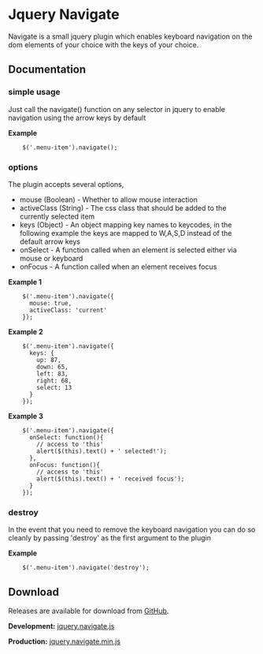 # Jquery Navigate

Navigate is a small jquery plugin which enables keyboard navigation on the dom elements of your choice with the keys of your choice.


## Documentation

### simple usage

Just call the navigate() function on any selector in jquery to enable navigation using the arrow keys by default


__Example__

        $('.menu-item').navigate();


### options

The plugin accepts several options,

* mouse (Boolean) - Whether to allow mouse interaction
* activeClass (String) - The css class that should be added to the currently selected item
* keys (Object) - An object mapping key names to keycodes, in the following example the keys are mapped to W,A,S,D instead of the default arrow keys
* onSelect - A function called when an element is selected either via mouse or keyboard
* onFocus - A function called when an element receives focus

__Example 1__

        $('.menu-item').navigate({
          mouse: true,
          activeClass: 'current'
        });


__Example 2__

        $('.menu-item').navigate({
          keys: {
            up: 87,
            down: 65,
            left: 83,
            right: 68,
            select: 13
          }
        });
        

__Example 3__

        $('.menu-item').navigate({
          onSelect: function(){
            // access to 'this'
            alert($(this).text() + ' selected!');
          },
          onFocus: function(){
            // access to 'this'
            alert($(this).text() + ' received focus');
          }
        });


### destroy

In the event that you need to remove the keyboard navigation you can do so cleanly by passing 'destroy' as the first argument to the plugin


__Example__

        $('.menu-item').navigate('destroy');


## Download

Releases are available for download from
[GitHub](http://github.com/tommoor/navigate-jquery-plugin/downloads).

__Development:__ [jquery.navigate.js](https://github.com/tommoor/navigate-jquery-plugin/raw/master/jquery.navigate.js)

__Production:__ [jquery.navigate.min.js](https://github.com/tommoor/navigate-jquery-plugin/raw/master/jquery.navigate.min.js)
